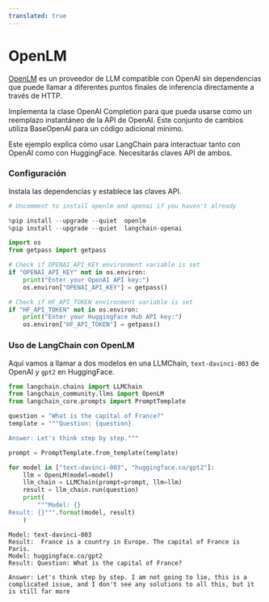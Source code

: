 ```yaml
---
translated: true
---
```


# OpenLM

[OpenLM](https://github.com/r2d4/openlm) es un proveedor de LLM compatible con OpenAI sin dependencias que puede llamar a diferentes puntos finales de inferencia directamente a través de HTTP.

Implementa la clase OpenAI Completion para que pueda usarse como un reemplazo instantáneo de la API de OpenAI. Este conjunto de cambios utiliza BaseOpenAI para un código adicional mínimo.

Este ejemplo explica cómo usar LangChain para interactuar tanto con OpenAI como con HuggingFace. Necesitarás claves API de ambos.

### Configuración

Instala las dependencias y establece las claves API.

```python
# Uncomment to install openlm and openai if you haven't already

%pip install --upgrade --quiet  openlm
%pip install --upgrade --quiet  langchain-openai
```

```python
import os
from getpass import getpass

# Check if OPENAI_API_KEY environment variable is set
if "OPENAI_API_KEY" not in os.environ:
    print("Enter your OpenAI API key:")
    os.environ["OPENAI_API_KEY"] = getpass()

# Check if HF_API_TOKEN environment variable is set
if "HF_API_TOKEN" not in os.environ:
    print("Enter your HuggingFace Hub API key:")
    os.environ["HF_API_TOKEN"] = getpass()
```

### Uso de LangChain con OpenLM

Aquí vamos a llamar a dos modelos en una LLMChain, `text-davinci-003` de OpenAI y `gpt2` en HuggingFace.

```python
from langchain.chains import LLMChain
from langchain_community.llms import OpenLM
from langchain_core.prompts import PromptTemplate
```

```python
question = "What is the capital of France?"
template = """Question: {question}

Answer: Let's think step by step."""

prompt = PromptTemplate.from_template(template)

for model in ["text-davinci-003", "huggingface.co/gpt2"]:
    llm = OpenLM(model=model)
    llm_chain = LLMChain(prompt=prompt, llm=llm)
    result = llm_chain.run(question)
    print(
        """Model: {}
Result: {}""".format(model, result)
    )
```

```output
Model: text-davinci-003
Result:  France is a country in Europe. The capital of France is Paris.
Model: huggingface.co/gpt2
Result: Question: What is the capital of France?

Answer: Let's think step by step. I am not going to lie, this is a complicated issue, and I don't see any solutions to all this, but it is still far more
```
